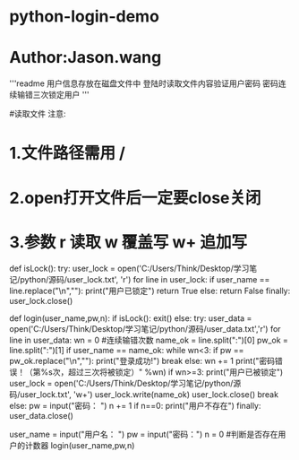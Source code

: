 # python-login-demo

# Author:Jason.wang

'''readme
用户信息存放在磁盘文件中
登陆时读取文件内容验证用户密码
密码连续输错三次锁定用户
'''

#读取文件 注意:
# 1.文件路径需用 /
# 2.open打开文件后一定要close关闭
# 3.参数 r 读取  w 覆盖写 w+ 追加写
def isLock():
    try:
        user_lock = open('C:/Users/Think/Desktop/学习笔记/python/源码/user_lock.txt', 'r')
        for line in user_lock:
            if user_name == line.replace("\n",""):
                print("用户已锁定")
                return True
            else:
                return False
    finally:
        user_lock.close()


def login(user_name,pw,n):
    if isLock():
        exit()
    else:
        try:
            user_data = open('C:/Users/Think/Desktop/学习笔记/python/源码/user_data.txt','r')
            for line in user_data:
                wn = 0 #连续输错次数
                name_ok = line.split(":")[0]
                pw_ok = line.split(":")[1]
                if user_name == name_ok:
                    while wn<3:
                        if pw == pw_ok.replace("\n",""):
                            print("登录成功!")
                            break
                        else:
                            wn += 1
                            print("密码错误！（第%s次，超过三次将被锁定）" %wn)
                            if wn>=3:
                                print("用户已被锁定")
                                user_lock = open('C:/Users/Think/Desktop/学习笔记/python/源码/user_lock.txt', 'w+')
                                user_lock.write(name_ok)
                                user_lock.close()
                                break
                            else:
                                pw = input("密码： ")
                    n += 1
            if n==0:
                print("用户不存在")
        finally:
            user_data.close()



user_name = input("用户名： ")
pw = input("密码：")
n = 0 #判断是否存在用户的计数器
login(user_name,pw,n)

